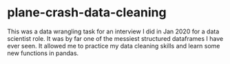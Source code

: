 # plane-crash-data-cleaning

This was a data wrangling task for an interview I did in Jan 2020 for a data scientist role. It was by far one of the messiest structured dataframes I have ever seen. It allowed me to practice my data cleaning skills and learn some new functions in pandas.
